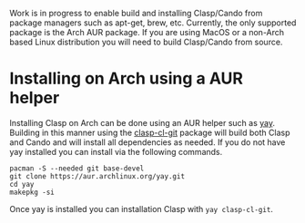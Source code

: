 Work is in progress to enable build and installing Clasp/Cando from package managers such as apt-get, brew, etc. Currently, the only supported package is the Arch AUR package. If you are using MacOS or a non-Arch based Linux distribution you will need to build Clasp/Cando from source.

# Installing on Arch using a AUR helper

Installing Clasp on Arch can be done using an AUR helper such as [yay](https://github.com/Jguer/yay). Building in this manner using
the [clasp-cl-git](https://aur.archlinux.org/packages/clasp-cl-git/) package will build both Clasp and Cando and will install all
dependencies as needed. If you do not have yay installed you can install via the following commands.

```
pacman -S --needed git base-devel
git clone https://aur.archlinux.org/yay.git
cd yay
makepkg -si
```

Once yay is installed you can installation Clasp with `yay clasp-cl-git`.